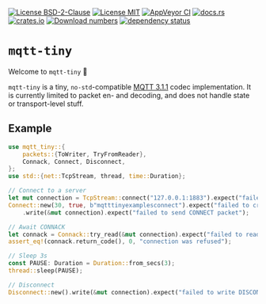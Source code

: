 [![License BSD-2-Clause](https://img.shields.io/badge/License-BSD--2--Clause-blue.svg)](https://opensource.org/licenses/BSD-2-Clause)
[![License MIT](https://img.shields.io/badge/License-MIT-blue.svg)](https://opensource.org/licenses/MIT)
[![AppVeyor CI](https://ci.appveyor.com/api/projects/status/github/KizzyCode/mqtt-tiny-rust?svg=true)](https://ci.appveyor.com/project/KizzyCode/mqtt-tiny-rust)
[![docs.rs](https://docs.rs/mqtt-tiny/badge.svg)](https://docs.rs/mqtt-tiny)
[![crates.io](https://img.shields.io/crates/v/mqtt-tiny.svg)](https://crates.io/crates/mqtt-tiny)
[![Download numbers](https://img.shields.io/crates/d/mqtt-tiny.svg)](https://crates.io/crates/mqtt-tiny)
[![dependency status](https://deps.rs/crate/mqtt-tiny/latest/status.svg)](https://deps.rs/crate/mqtt-tiny)

# `mqtt-tiny`
Welcome to `mqtt-tiny` 🎉

`mqtt-tiny` is a tiny, `no-std`-compatible
[MQTT 3.1.1](https://docs.oasis-open.org/mqtt/mqtt/v3.1.1/os/mqtt-v3.1.1-os.html) codec implementation. It is currently
limited to packet en- and decoding, and does not handle state or transport-level stuff.

## Example
```rust ignore
use mqtt_tiny::{
    packets::{ToWriter, TryFromReader},
    Connack, Connect, Disconnect,
};
use std::{net::TcpStream, thread, time::Duration};

// Connect to a server
let mut connection = TcpStream::connect("127.0.0.1:1883").expect("failed to connect to server");
Connect::new(30, true, b"mqtttinyexamplesconnect").expect("failed to create CONNECT packet")
    .write(&mut connection).expect("failed to send CONNECT packet");

// Await CONNACK
let connack = Connack::try_read(&mut connection).expect("failed to read CONNACK packet");
assert_eq!(connack.return_code(), 0, "connection was refused");

// Sleep 3s
const PAUSE: Duration = Duration::from_secs(3);
thread::sleep(PAUSE);

// Disconnect
Disconnect::new().write(&mut connection).expect("failed to write DISCONNECT packet");
```
